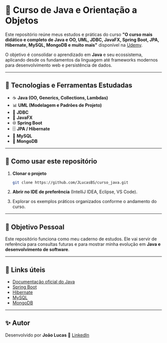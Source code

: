 # 📘 Curso de Java e Orientação a Objetos

Este repositório reúne meus estudos e práticas do curso **"O curso mais didático e completo de Java e OO, UML, JDBC, JavaFX, Spring Boot, JPA, Hibernate, MySQL, MongoDB e muito mais"** disponível na [Udemy]([https://www.udemy.com](https://www.udemy.com/course/java-curso-completo)).

O objetivo é consolidar o aprendizado em **Java** e seu ecossistema, aplicando desde os fundamentos da linguagem até frameworks modernos para desenvolvimento web e persistência de dados.

---

## 🚀 Tecnologias e Ferramentas Estudadas

* ☕ **Java (OO, Generics, Collections, Lambdas)**
* 📊 **UML (Modelagem e Padrões de Projeto)**
* 💾 **JDBC**
* 🎨 **JavaFX**
* 🌐 **Spring Boot**
* 🗄️ **JPA / Hibernate**
* 🐬 **MySQL**
* 🍃 **MongoDB**

---

## 📖 Como usar este repositório

1. **Clonar o projeto**

   ```bash
   git clone https://github.com/JLucasBS/curso_java.git
   ```
2. **Abrir no IDE de preferência** (IntelliJ IDEA, Eclipse, VS Code).
3. Explorar os exemplos práticos organizados conforme o andamento do curso.

---

## 🎯 Objetivo Pessoal

Este repositório funciona como meu caderno de estudos.
Ele vai servir de referência para consultas futuras e para mostrar minha evolução em **Java e desenvolvimento de software**.

---

## 📌 Links úteis

* [Documentação oficial do Java](https://docs.oracle.com/en/java/)
* [Spring Boot](https://spring.io/projects/spring-boot)
* [Hibernate](https://hibernate.org/)
* [MySQL](https://dev.mysql.com/doc/)
* [MongoDB](https://www.mongodb.com/docs/)

---

## ✨ Autor

Desenvolvido por **João Lucas**
📌 [LinkedIn]([https://www.linkedin.com](https://www.linkedin.com/in/joaolucasbsantos/))
